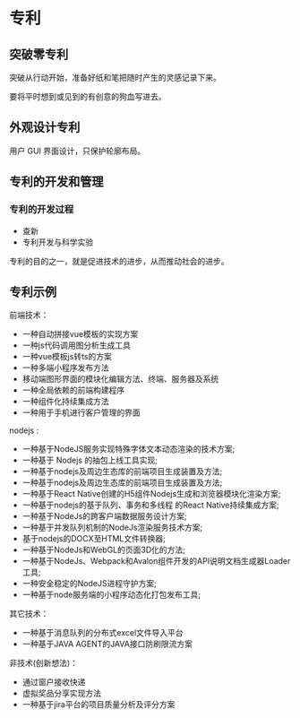# 专利

## 突破零专利

突破从行动开始，准备好纸和笔把随时产生的灵感记录下来。

要将平时想到或见到的有创意的狗血写进去。

## 外观设计专利

用户 GUI 界面设计，只保护轮廓布局。

## 专利的开发和管理

### 专利的开发过程

- 查新
- 专利开发与科学实验
  
专利的目的之一，就是促进技术的进步，从而推动社会的进步。

## 专利示例

前端技术：

- 一种自动拼接vue模板的实现方案
- 一种js代码调用图分析生成工具
- 一种vue模板js转ts的方案
- 一种多端小程序发布方法
- 移动端图形界面的模块化编辑方法、终端、服务器及系统
- 一种全局依赖的前端构建程序
- 一种组件化持续集成方法
- 一种用于手机进行客户管理的界面

nodejs :

- 一种基于NodeJS服务实现特殊字体文本动态渲染的技术方案;
- 一种基于  Nodejs  的抽包上线工具实现;
- 一种基于nodejs及周边生态库的前端项目生成装置及方法;
- 一种基于nodejs及周边生态库的前端项目生成装置及方法;
- 一种基于React  Native创建的H5组件Nodejs生成和浏览器模块化渲染方案;
- 一种基于nodejs的基于队列、事务和多线程  的React  Native持续集成方案;
- 一种基于NodeJs的跨客户端数据服务设计方案;
- 一种基于并发队列机制的NodeJs渲染服务技术方案;
- 基于nodejs的DOCX至HTML文件转换器;
- 一种基于NodeJs和WebGL的页面3D化的方法;
- 一种基于NodeJs、Webpack和Avalon组件开发的API说明文档生成器Loader工具;
- 一种安全稳定的NodeJS进程守护方案;
- 一种基于node服务端的小程序动态化打包发布工具;

其它技术：

- 一种基于消息队列的分布式excel文件导入平台
- 一种基于JAVA AGENT的JAVA接口防刷限流方案

非技术(创新想法)：

- 通过窗户接收快递
- 虚拟奖品分享实现方法
- 一种基于jira平台的项目质量分析及评分方案
